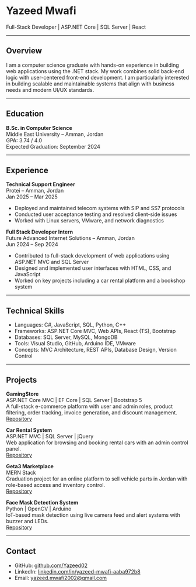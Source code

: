 # Yazeed Mwafi

Full-Stack Developer | ASP.NET Core | SQL Server | React

---

## Overview

I am a computer science graduate with hands-on experience in building web applications using the .NET stack. My work combines solid back-end logic with user-centered front-end development. I am particularly interested in building scalable and maintainable systems that align with business needs and modern UI/UX standards.

---

## Education

**B.Sc. in Computer Science**  
Middle East University – Amman, Jordan  
GPA: 3.74 / 4.0  
Expected Graduation: September 2024

---

## Experience

**Technical Support Engineer**  
Protei – Amman, Jordan  
Jan 2025 – Mar 2025  
- Deployed and maintained telecom systems with SIP and SS7 protocols  
- Conducted user acceptance testing and resolved client-side issues  
- Worked with Linux servers, VMware, and network diagnostics

**Full Stack Developer Intern**  
Future Advanced Internet Solutions – Amman, Jordan  
Jun 2024 – Sep 2024  
- Contributed to full-stack development of web applications using ASP.NET MVC and SQL Server  
- Designed and implemented user interfaces with HTML, CSS, and JavaScript  
- Worked on key projects including a car rental platform and a bookshop system

---

## Technical Skills

- Languages: C#, JavaScript, SQL, Python, C++  
- Frameworks: ASP.NET Core MVC, Web APIs, React (TS), Bootstrap  
- Databases: SQL Server, MySQL, MongoDB  
- Tools: Visual Studio, GitHub, Arduino IDE, VMware  
- Concepts: MVC Architecture, REST APIs, Database Design, Version Control

---

## Projects

**GamingStore**  
ASP.NET Core MVC | EF Core | SQL Server | Bootstrap 5  
A full-stack e-commerce platform with user and admin roles, product filtering, order tracking, invoice generation, and discount management.  
[Repository](https://github.com/Yazeed02/GamingStore)

**Car Rental System**  
ASP.NET MVC | SQL Server | jQuery  
Web application for browsing and booking rental cars with an admin control panel.  
[Repository](https://github.com/Yazeed02/CarRentalSystem)

**Geta3 Marketplace**  
MERN Stack  
Graduation project for an online platform to sell vehicle parts in Jordan with role-based access and inventory control.  
[Repository](https://github.com/Yazeed02/Geta3.com)

**Face Mask Detection System**  
Python | OpenCV | Arduino  
IoT-based mask detection using live camera feed and alert systems with buzzer and LEDs.  
[Repository](https://github.com/Yazeed02/FaceMaskDetectionSystem)

---

## Contact

- GitHub: [github.com/Yazeed02](https://github.com/Yazeed02)  
- LinkedIn: [linkedin.com/in/yazeed-mwafi-aaba972b8](https://www.linkedin.com/in/yazeed-mwafi-aaba972b8)  
- Email: yazeed.mwafi2002@gmail.com

